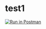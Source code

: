# test1

[![Run in Postman](https://run.pstmn.io/button.svg)](https://app.getpostman.com/run-collection/f1b45720368667beb96e)
